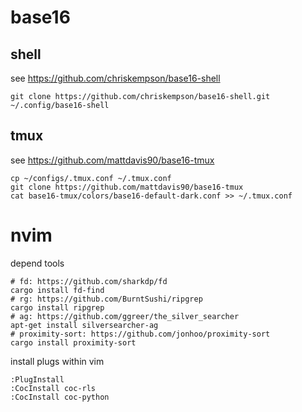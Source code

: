 # base16

## shell

see https://github.com/chriskempson/base16-shell

    git clone https://github.com/chriskempson/base16-shell.git ~/.config/base16-shell

## tmux

see https://github.com/mattdavis90/base16-tmux

    cp ~/configs/.tmux.conf ~/.tmux.conf
    git clone https://github.com/mattdavis90/base16-tmux
    cat base16-tmux/colors/base16-default-dark.conf >> ~/.tmux.conf


# nvim

depend tools

    # fd: https://github.com/sharkdp/fd
    cargo install fd-find
    # rg: https://github.com/BurntSushi/ripgrep
    cargo install ripgrep
    # ag: https://github.com/ggreer/the_silver_searcher
    apt-get install silversearcher-ag
    # proximity-sort: https://github.com/jonhoo/proximity-sort 
    cargo install proximity-sort

install plugs within vim

    :PlugInstall
    :CocInstall coc-rls
    :CocInstall coc-python
